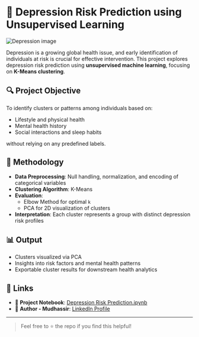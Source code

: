 # 🧠 Depression Risk Prediction using Unsupervised Learning

![Depression image](https://github.com/user-attachments/assets/d86338bb-0b5c-4d3a-aa55-4a0737d92592)

Depression is a growing global health issue, and early identification of individuals at risk is crucial for effective intervention. This project explores depression risk prediction using **unsupervised machine learning**, focusing on **K-Means clustering**.

## 🔍 Project Objective

To identify clusters or patterns among individuals based on:
- Lifestyle and physical health
- Mental health history
- Social interactions and sleep habits

without relying on any predefined labels.

## 🧪 Methodology

- **Data Preprocessing**: Null handling, normalization, and encoding of categorical variables
- **Clustering Algorithm**: K-Means
- **Evaluation**:
  - Elbow Method for optimal `k`
  - PCA for 2D visualization of clusters
- **Interpretation**: Each cluster represents a group with distinct depression risk profiles

## 📊 Output

- Clusters visualized via PCA
- Insights into risk factors and mental health patterns
- Exportable cluster results for downstream health analytics

## 🔗 Links

- 📘 **Project Notebook**: [Depression Risk Prediction.ipynb](https://github.com/yourusername/depression-risk-prediction/blob/main/Depression%20Risk%20Prediction.ipynb)
- 👤 **Author - Mudhassir**: [LinkedIn Profile](https://www.linkedin.com/in/mudhassir-s/)

---

> Feel free to ⭐ the repo if you find this helpful!
